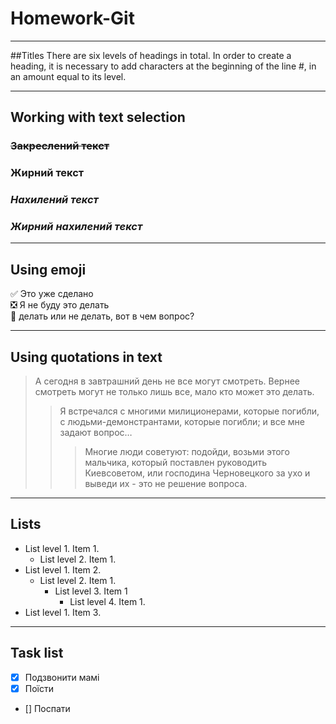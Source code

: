 # Homework-Git
_____
##Titles
There are six levels of headings in total. In order to create a heading, it is necessary to add characters at the beginning of the line #, in an amount equal to its level.
_____
Working with text selection
--------------------------
### ~~Закреслений текст~~
### **Жирний текст**
### *Нахилений текст*
### ___Жирний нахилений текст___
_____
Using emoji
-----------
:white_check_mark: Это уже сделано    
:negative_squared_cross_mark: Я не буду это делать    
:black_square_button: делать или не делать, вот в чем вопрос?  
_____
Using quotations in text
------------------------
>А сегодня в завтрашний день не все могут смотреть. Вернее смотреть могут не только лишь все, мало кто может это делать.
> >Я встречался с многими милиционерами, которые погибли, с людьми-демонстрантами, которые погибли; и все мне задают вопрос…
> > >Многие люди советуют: подойди, возьми этого мальчика, который поставлен руководить Киевсоветом, или господина Черновецкого за ухо и выведи их - это не решение вопроса.
_____

Lists
----------
- List level 1. Item 1.
    - List level 2. Item 1.
- List level 1. Item 2.
    - List level 2. Item 1.
        - List level 3. Item 1
           - List level 4. Item 1.
- List level 1. Item 3.
_____
Task list
---------
- [x] Подзвонити мамі
- [X] Поїсти
- [] Поспати
